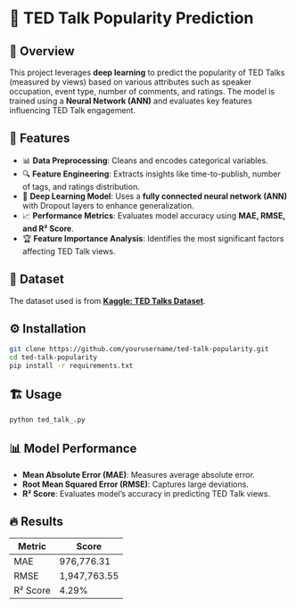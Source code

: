 # 🎤 TED Talk Popularity Prediction

## 📌 Overview
This project leverages **deep learning** to predict the popularity of TED Talks (measured by views) based on various attributes such as speaker occupation, event type, number of comments, and ratings. The model is trained using a **Neural Network (ANN)** and evaluates key features influencing TED Talk engagement.

## 🚀 Features
- 📊 **Data Preprocessing**: Cleans and encodes categorical variables.
- 🔍 **Feature Engineering**: Extracts insights like time-to-publish, number of tags, and ratings distribution.
- 🧠 **Deep Learning Model**: Uses a **fully connected neural network (ANN)** with Dropout layers to enhance generalization.
- 📈 **Performance Metrics**: Evaluates model accuracy using **MAE, RMSE, and R² Score**.
- 🏆 **Feature Importance Analysis**: Identifies the most significant factors affecting TED Talk views.

## 📂 Dataset
The dataset used is from **[Kaggle: TED Talks Dataset](https://www.kaggle.com/datasets/rounakbanik/ted-talks/data)**.

## ⚙️ Installation
```bash
git clone https://github.com/yourusername/ted-talk-popularity.git
cd ted-talk-popularity
pip install -r requirements.txt
```

## 🏗️ Usage
```bash
python ted_talk_.py
```

## 📊 Model Performance
- **Mean Absolute Error (MAE)**: Measures average absolute error.
- **Root Mean Squared Error (RMSE)**: Captures large deviations.
- **R² Score**: Evaluates model’s accuracy in predicting TED Talk views.

## 🔥 Results
| Metric  | Score |
|---------|------------|
| MAE     | 976,776.31 |
| RMSE    | 1,947,763.55 |
| R² Score | 4.29% |
